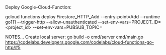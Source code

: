 Deploy Google-Cloud-Function:

gcloud functions deploy Firestore_HTTP_Add --entry-point=Add --runtime go111 --trigger-http --allow-unauthenticated --set-env-vars=PROJECT_ID=<project_id> --set-env-vars=PUBSUB_TOPIC=<topic>

NOTES...
Create local server: go build -o cmd/server cmd/main.go
https://codelabs.developers.google.com/codelabs/cloud-functions-go-http/#5